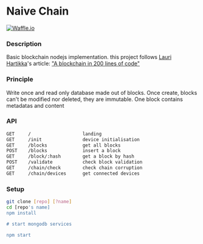 # Naive Chain

[![Waffle.io](https://img.shields.io/badge/Status-Development-A44437.svg?style=flat-square)]()

### Description
Basic blockchain nodejs implementation.
this project follows [Lauri Hartikka](https://medium.com/@lhartikk)'s article:
["A blockchain in 200 lines of code"](https://medium.com/@lhartikk/a-blockchain-in-200-lines-of-code-963cc1cc0e54)

### Principle
Write once and read only database made out of blocks.
Once create, blocks can't be modified nor deleted, they are immutable.
One block contains metadatas and content


### API
```txt
GET     /                   landing
GET     /init               device initialisation
GET     /blocks             get all blocks
POST    /blocks             insert a block
GET     /block/:hash        get a block by hash
POST    /validate           check block validation
GET     /chain/check        check chain corruption
GET     /chain/devices      get connected devices
```


### Setup
```bash
git clone [repo] [?name]
cd [repo's name]
npm install

# start mongodb services

npm start
```

